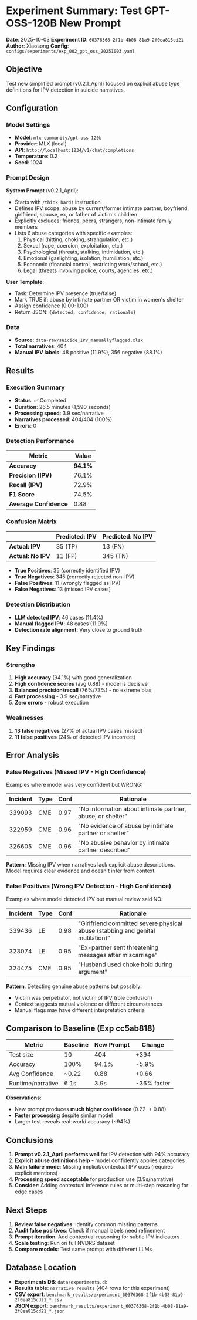 # Experiment Summary: Test GPT-OSS-120B New Prompt

**Date**: 2025-10-03
**Experiment ID**: `60376368-2f1b-4b08-81a9-2f0ea815cd21`
**Author**: Xiaosong
**Config**: `configs/experiments/exp_002_gpt_oss_20251003.yaml`

## Objective

Test new simplified prompt (v0.2.1_April) focused on explicit abuse type definitions for IPV detection in suicide narratives.

## Configuration

### Model Settings
- **Model**: `mlx-community/gpt-oss-120b`
- **Provider**: MLX (local)
- **API**: `http://localhost:1234/v1/chat/completions`
- **Temperature**: 0.2
- **Seed**: 1024

### Prompt Design

**System Prompt** (v0.2.1_April):
- Starts with `/think hard!` instruction
- Defines IPV scope: abuse by current/former intimate partner, boyfriend, girlfriend, spouse, ex, or father of victim's children
- Explicitly excludes: friends, peers, strangers, non-intimate family members
- Lists 6 abuse categories with specific examples:
  1. Physical (hitting, choking, strangulation, etc.)
  2. Sexual (rape, coercion, exploitation, etc.)
  3. Psychological (threats, stalking, intimidation, etc.)
  4. Emotional (gaslighting, isolation, humiliation, etc.)
  5. Economic (financial control, restricting work/school, etc.)
  6. Legal (threats involving police, courts, agencies, etc.)

**User Template**:
- Task: Determine IPV presence (true/false)
- Mark TRUE if: abuse by intimate partner OR victim in women's shelter
- Assign confidence (0.00-1.00)
- Return JSON: `{detected, confidence, rationale}`

### Data
- **Source**: `data-raw/suicide_IPV_manuallyflagged.xlsx`
- **Total narratives**: 404
- **Manual IPV labels**: 48 positive (11.9%), 356 negative (88.1%)

## Results

### Execution Summary
- **Status**: ✅ Completed
- **Duration**: 26.5 minutes (1,590 seconds)
- **Processing speed**: 3.9 sec/narrative
- **Narratives processed**: 404/404 (100%)
- **Errors**: 0

### Detection Performance

| Metric | Value |
|--------|-------|
| **Accuracy** | **94.1%** |
| **Precision (IPV)** | 76.1% |
| **Recall (IPV)** | 72.9% |
| **F1 Score** | 74.5% |
| **Average Confidence** | 0.88 |

### Confusion Matrix

|  | Predicted: IPV | Predicted: No IPV |
|--|----------------|-------------------|
| **Actual: IPV** | 35 (TP) | 13 (FN) |
| **Actual: No IPV** | 11 (FP) | 345 (TN) |

- **True Positives**: 35 (correctly identified IPV)
- **True Negatives**: 345 (correctly rejected non-IPV)
- **False Positives**: 11 (wrongly flagged as IPV)
- **False Negatives**: 13 (missed IPV cases)

### Detection Distribution
- **LLM detected IPV**: 46 cases (11.4%)
- **Manual flagged IPV**: 48 cases (11.9%)
- **Detection rate alignment**: Very close to ground truth

## Key Findings

### Strengths
1. **High accuracy** (94.1%) with good generalization
2. **High confidence scores** (avg 0.88) - model is decisive
3. **Balanced precision/recall** (76%/73%) - no extreme bias
4. **Fast processing** - 3.9 sec/narrative
5. **Zero errors** - robust execution

### Weaknesses
1. **13 false negatives** (27% of actual IPV cases missed)
2. **11 false positives** (24% of detected IPV incorrect)

## Error Analysis

### False Negatives (Missed IPV - High Confidence)
Examples where model was very confident but WRONG:

| Incident | Type | Conf | Rationale |
|----------|------|------|-----------|
| 339093 | CME | 0.97 | "No information about intimate partner, abuse, or shelter" |
| 322959 | CME | 0.96 | "No evidence of abuse by intimate partner or shelter" |
| 326605 | CME | 0.96 | "No abusive behavior by intimate partner described" |

**Pattern**: Missing IPV when narratives lack explicit abuse descriptions. Model requires clear evidence and doesn't infer from context.

### False Positives (Wrong IPV Detection - High Confidence)
Examples where model detected IPV but manual review said NO:

| Incident | Type | Conf | Rationale |
|----------|------|------|-----------|
| 339436 | LE | 0.98 | "Girlfriend committed severe physical abuse (stabbing and genital mutilation)" |
| 323074 | LE | 0.95 | "Ex-partner sent threatening messages after miscarriage" |
| 324475 | CME | 0.95 | "Husband used choke hold during argument" |

**Pattern**: Detecting genuine abuse patterns but possibly:
- Victim was perpetrator, not victim of IPV (role confusion)
- Context suggests mutual violence or different circumstances
- Manual flags may have different interpretation criteria

## Comparison to Baseline (Exp cc5ab818)

| Metric | Baseline | New Prompt | Change |
|--------|----------|------------|--------|
| Test size | 10 | 404 | +394 |
| Accuracy | 100% | 94.1% | -5.9% |
| Avg Confidence | ~0.22 | 0.88 | +0.66 |
| Runtime/narrative | 6.1s | 3.9s | -36% faster |

**Observations**:
- New prompt produces **much higher confidence** (0.22 → 0.88)
- **Faster processing** despite similar model
- Larger test reveals real-world accuracy (~94%)

## Conclusions

1. **Prompt v0.2.1_April performs well** for IPV detection with 94% accuracy
2. **Explicit abuse definitions help** - model confidently applies categories
3. **Main failure mode**: Missing implicit/contextual IPV cues (requires explicit mentions)
4. **Processing speed acceptable** for production use (3.9s/narrative)
5. **Consider**: Adding contextual inference rules or multi-step reasoning for edge cases

## Next Steps

1. **Review false negatives**: Identify common missing patterns
2. **Audit false positives**: Check if manual labels need refinement
3. **Prompt iteration**: Add contextual reasoning for subtle IPV indicators
4. **Scale testing**: Run on full NVDRS dataset
5. **Compare models**: Test same prompt with different LLMs

## Database Location

- **Experiments DB**: `data/experiments.db`
- **Results table**: `narrative_results` (404 rows for this experiment)
- **CSV export**: `benchmark_results/experiment_60376368-2f1b-4b08-81a9-2f0ea815cd21_*.csv`
- **JSON export**: `benchmark_results/experiment_60376368-2f1b-4b08-81a9-2f0ea815cd21_*.json`
